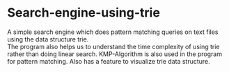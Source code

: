 # Search-engine-using-trie
A simple search engine which does pattern matching queries on text files using the data structure trie.  
The program also helps us to understand the time complexity of using trie rather than doing linear search. KMP-Algorithm is also used in the program for pattern matching. Also has a feature to visualize trie data structure.

